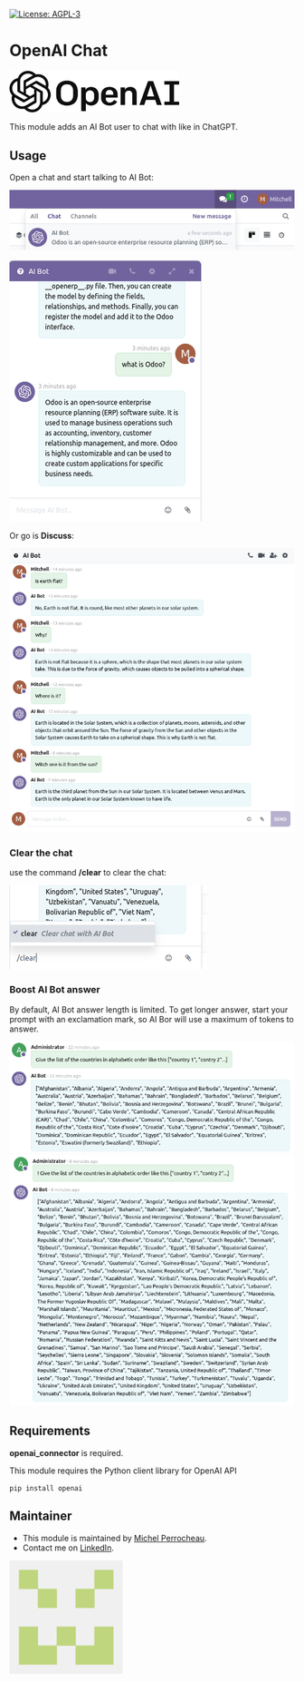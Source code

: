  [![License: AGPL-3](https://img.shields.io/badge/licence-AGPL--3-blue.png)](http://www.gnu.org/licenses/agpl-3.0-standalone.html)

OpenAI Chat
===================

[<img src="./static/img/openai_logo.svg" alt="OpenAI Logo" style="width:300px;"/>](https://openai.com/)

This module adds an AI Bot user to chat with like in ChatGPT.

## Usage

Open a chat and start talking to AI Bot:

![image](./static/img/open_chat.png)

![image](./static/img/chat.png)

Or go is **Discuss**:

![image](./static/img/discuss.png)


### Clear the chat

use the command **/clear** to clear the chat:

![image](./static/img/clear_chat.png)

### Boost AI Bot answer

By default, AI Bot answer length is limited. To get longer answer, start your prompt with an exclamation mark, so AI Bor will use a maximum of tokens to answer.



![image](./static/img/truncated_answer.png)
![image](./static/img/longer_answer.png)



## Requirements

**openai_connector** is required. 

This module requires the Python client library for OpenAI API

    pip install openai

## Maintainer

* This module is maintained by [Michel Perrocheau](https://github.com/myrrkel). 
* Contact me on [LinkedIn](https://www.linkedin.com/in/michel-perrocheau-ba17a4122). 

[<img src="./static/description/logo.png" style="width:200px;"/>](https://github.com/myrrkel)



